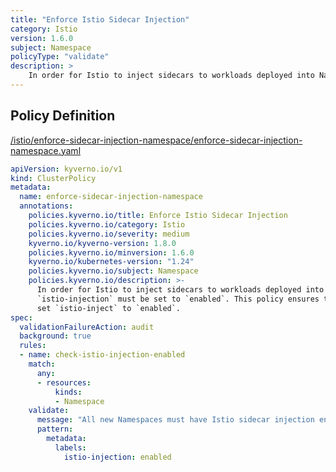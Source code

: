 ```yaml
---
title: "Enforce Istio Sidecar Injection"
category: Istio
version: 1.6.0
subject: Namespace
policyType: "validate"
description: >
    In order for Istio to inject sidecars to workloads deployed into Namespaces, the label `istio-injection` must be set to `enabled`. This policy ensures that all new Namespaces set `istio-inject` to `enabled`.
---
```


## Policy Definition
<a href="https://github.com/kyverno/policies/raw/main//istio/enforce-sidecar-injection-namespace/enforce-sidecar-injection-namespace.yaml" target="-blank">/istio/enforce-sidecar-injection-namespace/enforce-sidecar-injection-namespace.yaml</a>

```yaml
apiVersion: kyverno.io/v1
kind: ClusterPolicy
metadata:
  name: enforce-sidecar-injection-namespace
  annotations:
    policies.kyverno.io/title: Enforce Istio Sidecar Injection
    policies.kyverno.io/category: Istio
    policies.kyverno.io/severity: medium
    kyverno.io/kyverno-version: 1.8.0
    policies.kyverno.io/minversion: 1.6.0
    kyverno.io/kubernetes-version: "1.24"
    policies.kyverno.io/subject: Namespace
    policies.kyverno.io/description: >-
      In order for Istio to inject sidecars to workloads deployed into Namespaces, the label
      `istio-injection` must be set to `enabled`. This policy ensures that all new Namespaces
      set `istio-inject` to `enabled`.
spec:
  validationFailureAction: audit
  background: true
  rules:
  - name: check-istio-injection-enabled
    match:
      any:
      - resources:
          kinds:
          - Namespace
    validate:
      message: "All new Namespaces must have Istio sidecar injection enabled."
      pattern:
        metadata:
          labels:
            istio-injection: enabled

```
